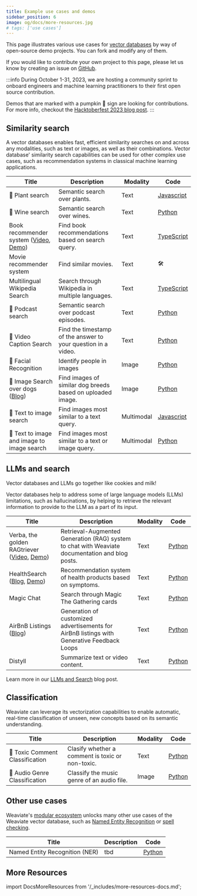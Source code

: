 ```yaml
---
title: Example use cases and demos
sidebar_position: 6
image: og/docs/more-resources.jpg
# tags: ['use cases']
---
```




This page illustrates various use cases for [vector databases](https://weaviate.io/blog/what-is-a-vector-database) by way of open-source demo projects. You can fork and modify any of them.

If you would like to contribute your own project to this page, please let us know by creating an issue on [GitHub](https://github.com/weaviate/weaviate-io/issues).

:::info
During October 1-31, 2023, we are hosting a community sprint to onboard engineers and machine learning practitioners to their first open source contribution.

Demos that are marked with a pumpkin 🎃 sign are looking for contributions. For more info, checkout the [Hacktoberfest 2023 blog post](https://weaviate.io/blog/hacktoberfest-2023).
:::

## Similarity search

A vector databases enables fast, efficient similarity searches on and across any modalities, such as text or images, as well as their combinations. Vector database' similarity search capabilities can be used for other complex use cases, such as recommendation systems in classical machine learning applications.

|Title | Description | Modality | Code |
| --- | --- | --- | --- |
| 🎃 Plant search | Semantic search over plants.  | Text | [Javascript](https://github.com/weaviate-tutorials/DEMO-text-search-plants) |
| 🎃 Wine search | Semantic search over wines. | Text | [Python](https://github.com/weaviate-tutorials/DEMO-text-search-wines) |
| Book recommender system ([Video](https://www.youtube.com/watch?v=SF1ZlRjVsxw), [Demo](https://bookrecs.weaviate.io/)) | Find book recommendations based on search query. | Text | [TypeScript](https://github.com/weaviate/BookRecs) |
| Movie recommender system | Find similar movies. | Text | 🛠️ |
| Multilingual Wikipedia Search | Search through Wikipedia in multiple languages. | Text | [TypeScript](https://github.com/weaviate/weaviate-examples/tree/main/cohere-multilingual-wikipedia-search/frontend) |
| 🎃 Podcast search | Semantic search over podcast episodes. | Text | [Python](https://github.com/weaviate-tutorials/DEMO-semantic-search-podcast) |
| 🎃 Video Caption Search| Find the timestamp of the answer to your question in a video. | Text | [Python](https://github.com/weaviate-tutorials/DEMO-text-search-video-captions) |
| 🎃 Facial Recognition | Identify people in images | Image | [Python](https://github.com/weaviate-tutorials/DEMO-face-recognition) |
| 🎃 Image Search over dogs ([Blog](https://weaviate.io/blog/how-to-build-an-image-search-application-with-weaviate)) | Find images of similar dog breeds based on uploaded image. | Image | [Python](https://github.com/weaviate-tutorials/DEMO-image-search-dogs) |
| 🎃 Text to image search | Find images most similar to a text query. | Multimodal | [Javascript](https://github.com/weaviate-tutorials/DEMO-multimodal-text-to-image-search) |
| 🎃 Text to image and image to image search | Find images most similar to a text or image query. | Multimodal | [Python](https://github.com/weaviate-tutorials/DEMO-multimodal-search) |

## LLMs and search

Vector databases and LLMs go together like cookies and milk!

Vector databases help to address some of large language models (LLMs) limitations, such as hallucinations, by helping to retrieve the relevant information to provide to the LLM as a part of its input.

|Title | Description | Modality | Code |
| --- | --- | --- | --- |
| Verba, the golden RAGtriever ([Video](https://www.youtube.com/watch?v=OSt3sFT1i18 ), [Demo](https://verba.weaviate.io/)) | Retrieval-Augmented Generation (RAG) system to chat with Weaviate documentation and blog posts. | Text | [Python](https://github.com/weaviate/Verba) |
| HealthSearch ([Blog](https://weaviate.io/blog/healthsearch-demo), [Demo](https://healthsearch-frontend.onrender.com/)) | Recommendation system of health products based on symptoms. | Text  | [Python](https://github.com/weaviate/healthsearch-demo) |
| Magic Chat | Search through Magic The Gathering cards | Text | [Python](https://github.com/weaviate/st-weaviate-connection/tree/main) |
| AirBnB Listings ([Blog](https://weaviate.io/blog/generative-feedback-loops-with-llms)) | Generation of customized advertisements for AirBnB listings with Generative Feedback Loops | Text | [Python](https://github.com/weaviate/Generative-Feedback-Loops/) |
| Distyll | Summarize text or video content. | Text | [Python](https://github.com/databyjp/distyll) |


Learn more in our [LLMs and Search](https://weaviate.io/blog/llms-and-search) blog post.

## Classification

Weaviate can leverage its vectorization capabilities to enable automatic, real-time classification of unseen, new concepts based on its semantic understanding.

|Title | Description | Modality | Code |
| --- | --- | --- | --- |
| 🎃 Toxic Comment Classification | Clasify whether a comment is toxic or non-toxic. | Text | [Python](https://github.com/weaviate-tutorials/DEMO-classification-toxic-comment) |
| 🎃 Audio Genre Classification | Classify the music genre of an audio file. | Image | [Python](https://github.com/weaviate-tutorials/DEMO-classification-audio-genre/) |

## Other use cases

Weaviate's [modular ecosystem](https://weaviate.io/developers/weaviate/modules) unlocks many other use cases of the Weaviate vector database, such as [Named Entity Recognition](https://weaviate.io/developers/weaviate/modules/reader-generator-modules/ner-transformers) or [spell checking](https://weaviate.io/developers/weaviate/modules/other-modules/spellcheck).

|Title | Description | Code |
| --- | --- | --- |
| Named Entity Recognition (NER)| tbd |  [Python](https://github.com/weaviate/weaviate-examples/tree/main/example-with-NER-module) |

## More Resources

import DocsMoreResources from '/_includes/more-resources-docs.md';

<DocsMoreResources />
